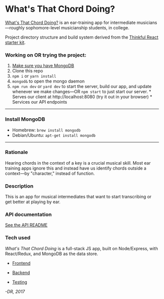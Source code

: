# What's That Chord Doing?

[What's That Chord Doing?](https://what-s-that-chord-doing.herokuapp.com/) is an ear-training app for intermediate musicians&#8212;roughly sophomore-level musicianship students, in college.

Project directory structure and build system derived from the [Thinkful React starter kit](https://github.com/oampo/thinkful-react-starter).

### Working on OR trying the project:
  1. [Make sure you have MongoDB](#install-mongodb)
  2. Clone this repo
  3. `npm i` or `yarn install`
  4. `mongod&` to open the mongo daemon
  5. `npm run dev` or `yard dev` to start the server, build our app, and update whenever we make changes&#8212;OR `npm start` to just start our server.
    * Serves our client at http://localhost:8080 (try it out in your browser)
    * Services our API endpoints

----------------------------------------------------------

### Install MongoDB

* Homebrew: `brew install mongodb`
* Debian/Ubuntu: `apt-get install mongodb` 

----------------------------------------------------------

### Rationale

Hearing chords in the context of a key is a crucial musical skill. Most ear training apps ignore this and instead have us identify chords outside a context—by "character," instead of function.

### Description

This is an app for musical intermediates that want to start transcribing or get better at playing by ear.

### API documentation

[See the API README](api/README.md)

### Tech used

_What's That Chord Doing_ is a full-stack JS app, built on Node/Express, with React/Redux, and MongoDB as the data store.

* [Frontend](docs/frontend.md)

* [Backend](docs/backend.md)

* [Testing](docs/testing.md)

_-DR, 2017_



